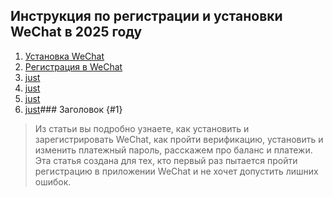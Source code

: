 ## Инструкция по регистрации и установки WeChat в 2025 году
1. [Установка WeСhat](#like-this-one)
2. [Регистрация в WeChat](#like-this-one)
3. [just](#like-this-one)
4. [just](#like-this-one)
5. [just](#like-this-one)
6. [just](#like-this-one)### Заголовок {#1}
> Из статьи вы подробно узнаете, как установить и зарегистрировать WeChat, как пройти верификацию, установить и изменить платежный пароль, расскажем про баланс и платежи.    
Эта статья создана для тех, кто первый раз пытается пройти регистрацию в приложении WeChat и не хочет допустить лишних ошибок.
<!--stackedit_data:
eyJoaXN0b3J5IjpbLTE4NzEyMTA5NDksMTAwOTk1MjYxMywtMj
A4ODc0NjYxMl19
-->